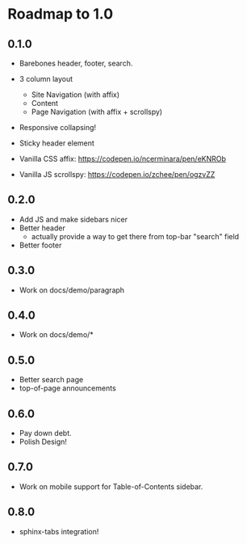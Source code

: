 # Roadmap to 1.0

## 0.1.0

- Barebones header, footer, search.

- 3 column layout
  - Site Navigation (with affix)
  - Content
  - Page Navigation (with affix + scrollspy)
- Responsive collapsing!
- Sticky header element

- Vanilla CSS affix: https://codepen.io/ncerminara/pen/eKNROb
- Vanilla JS scrollspy: https://codepen.io/zchee/pen/ogzvZZ

## 0.2.0

- Add JS and make sidebars nicer
- Better header
  - actually provide a way to get there from top-bar "search" field
- Better footer

## 0.3.0

- Work on docs/demo/paragraph

## 0.4.0

- Work on docs/demo/*

## 0.5.0

- Better search page
- top-of-page announcements

## 0.6.0

- Pay down debt.
- Polish Design!

## 0.7.0

- Work on mobile support for Table-of-Contents sidebar.

## 0.8.0

- sphinx-tabs integration!
